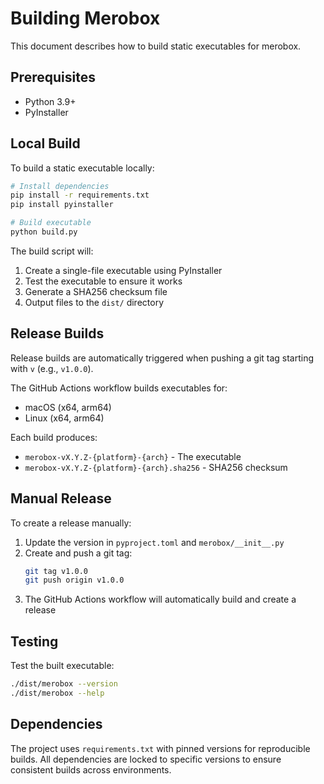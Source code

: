 # Building Merobox

This document describes how to build static executables for merobox.

## Prerequisites

- Python 3.9+
- PyInstaller

## Local Build

To build a static executable locally:

```bash
# Install dependencies
pip install -r requirements.txt
pip install pyinstaller

# Build executable
python build.py
```

The build script will:
1. Create a single-file executable using PyInstaller
2. Test the executable to ensure it works
3. Generate a SHA256 checksum file
4. Output files to the `dist/` directory

## Release Builds

Release builds are automatically triggered when pushing a git tag starting with `v` (e.g., `v1.0.0`).

The GitHub Actions workflow builds executables for:
- macOS (x64, arm64)
- Linux (x64, arm64)

Each build produces:
- `merobox-vX.Y.Z-{platform}-{arch}` - The executable
- `merobox-vX.Y.Z-{platform}-{arch}.sha256` - SHA256 checksum

## Manual Release

To create a release manually:

1. Update the version in `pyproject.toml` and `merobox/__init__.py`
2. Create and push a git tag:
   ```bash
   git tag v1.0.0
   git push origin v1.0.0
   ```
3. The GitHub Actions workflow will automatically build and create a release

## Testing

Test the built executable:

```bash
./dist/merobox --version
./dist/merobox --help
```

## Dependencies

The project uses `requirements.txt` with pinned versions for reproducible builds. All dependencies are locked to specific versions to ensure consistent builds across environments.
